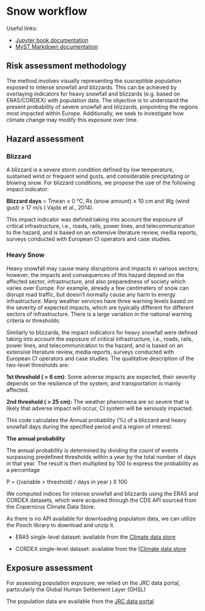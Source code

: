 # Snow workflow  

Useful links:

- [Jupyter book documentation](https://jupyterbook.org/en/stable/intro.html)
- [MyST Markdown documentation](https://myst-parser.readthedocs.io/en/latest/index.html)

## Risk assessment methodology

The method involves visually representing the susceptible population exposed to intense snowfall and blizzards. This can be achieved by overlaying indicators for heavy snowfall and blizzards (e.g. based on ERA5/CORDEX) with population data. The objective is to understand the present probability of severe snowfall and blizzards, pinpointing the regions most impacted within Europe. Additionally, we seek to investigate how climate change may modify this exposure over time.


## Hazard assessment

### Blizzard  

A blizzard is a severe storm condition defined by low temperature, sustained wind or frequent wind gusts, and considerable precipitating or blowing snow. For blizzard conditions, we propose the use of the following impact indicator:

**Blizzard days** = Tmean  ≤ 0 °C, Rs (snow amount) ≥ 10 cm and Wg (wind gust) ≥ 17 m/s ( Vajda et al., 2014). 

This impact indicator was defined taking into account the exposure of critical infrastructure, i.e., roads, rails, power lines, and telecommunication to the hazard, and is based on an extensive literature review, media reports, surveys conducted with European CI operators and case studies. 


### Heavy Snow 

Heavy snowfall may cause many disruptions and impacts in various sectors; however, the impacts and consequences of this hazard depend on the affected sector, infrastructure, and also preparedness of society which varies over Europe.  For example, already a few centimeters of snow can disrupt road traffic, but doesn’t normally cause any harm to energy infrastructure. Many weather services have three warning levels based on the severity of expected impacts, which are typically different for different sectors of infrastructure. There is a large variation in the national warning criteria or thresholds.

Similarly to blizzards, the impact indicators for heavy snowfall were defined taking into account the exposure of critical infrastructure, i.e., roads, rails, power lines, and telecommunication to the hazard, and is based on an extensive literature review, media reports, surveys conducted with European CI operators and case studies. The qualitative description of the two-level thresholds are:

**1st threshold ( > 6 cm):** Some adverse impacts are expected, their severity depends on the resilience of the system, and transportation is mainly affected.

**2nd threshold ( > 25 cm):**  The weather phenomena are so severe that is likely that adverse impact will occur, CI system will be seriously impacted.

This code calculates the Annual probability (%) of a blizzard and heavy snowfall days during the specified period and a region of interest.


**The annual probability**

The annual probability is determined by dividing the count of events surpassing predefined thresholds within a year by the total number of days in that year. The result is then multiplied by 100 to express the probability as a percentage

P = ((variable > threshold) / days in year ) X 100




We computed indices for intense snowfall and blizzards using the ERA5 and CORDEX datasets, which were acquired through the CDS API sourced from the Copernicus Climate Data Store.

As there is no API available for downloading population data, we can utilize the Pooch library to download and unzip it.

- ERA5 single-level dataset: available from the  [Climate data store](https://cds.climate.copernicus.eu/cdsapp#!/dataset/reanalysis-era5-single-levels?tab=overview)
  
- CORDEX single-level dataset: available from the  [[Climate data store](https://cds.climate.copernicus.eu/cdsapp#!/dataset/reanalysis-era5-single-levels?tab=overview](https://cds.climate.copernicus.eu/cdsapp#!/dataset/projections-cordex-domains-single-levels?tab=overview))

## Exposure assessment

For assessing population exposure, we relied on the JRC data portal, particularly the Global Human Settlement Layer (GHSL)

The population data are available from the  [JRC data portal](https://ghsl.jrc.ec.europa.eu/download.php?ds=pop)






